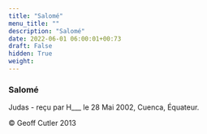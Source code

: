 ```yaml
---
title: "Salomé"
menu_title: ""
description: "Salomé"
date: 2022-06-01 06:00:01+00:73
draft: False
hidden: True
weight:
---
```

### Salomé

Judas - reçu par H___  le 28 Mai 2002, Cuenca, Équateur.



© Geoff Cutler 2013